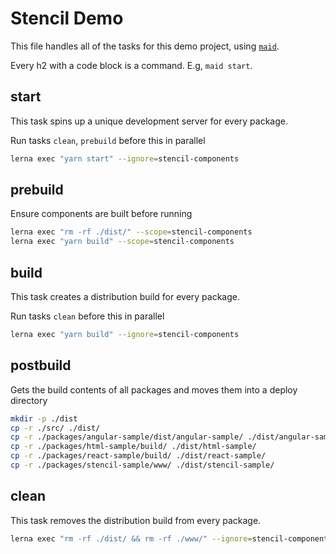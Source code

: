 # Stencil Demo

This file handles all of the tasks for this demo project, using [`maid`](https://github.com/egoist/maid/).

Every h2 with a code block is a command. E.g, `maid start`.

## start

This task spins up a unique development server for every package.

Run tasks `clean`, `prebuild` before this in parallel

```bash
lerna exec "yarn start" --ignore=stencil-components
```

## prebuild

Ensure components are built before running

```bash
lerna exec "rm -rf ./dist/" --scope=stencil-components
lerna exec "yarn build" --scope=stencil-components
```

## build

This task creates a distribution build for every package.

Run tasks `clean` before this in parallel

```bash
lerna exec "yarn build" --ignore=stencil-components
```

## postbuild

Gets the build contents of all packages and moves them into a deploy directory

```bash
mkdir -p ./dist
cp -r ./src/ ./dist/
cp -r ./packages/angular-sample/dist/angular-sample/ ./dist/angular-sample/
cp -r ./packages/html-sample/build/ ./dist/html-sample/
cp -r ./packages/react-sample/build/ ./dist/react-sample/
cp -r ./packages/stencil-sample/www/ ./dist/stencil-sample/
```

## clean

This task removes the distribution build from every package.

```bash
lerna exec "rm -rf ./dist/ && rm -rf ./www/" --ignore=stencil-components
```